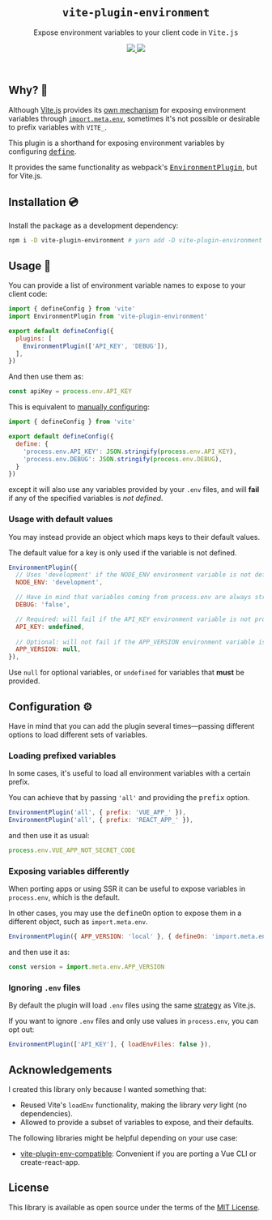 <h2 align='center'><samp>vite-plugin-environment</samp></h2>

<p align='center'>Expose environment variables to your client code in <samp>Vite.js</samp></p>

<p align='center'>
  <a href='https://www.npmjs.com/package/vite-plugin-environment'>
    <img src='https://img.shields.io/npm/v/vite-plugin-environment?color=222&style=flat-square'>
  </a>
  <a href='https://github.com/ElMassimo/vite-plugin-environment/blob/main/LICENSE.txt'>
    <img src='https://img.shields.io/badge/license-MIT-blue.svg'>
  </a>
</p>

<br>

[plugin]: https://github.com/ElMassimo/vite-plugin-environment
[migration]: https://vite-ruby.netlify.app/guide/migration.html#migrating-to-vite
[vite.js]: http://vitejs.dev/
[EnvironmentPlugin]: https://webpack.js.org/plugins/environment-plugin/
[define]: https://vitejs.dev/config/#define
[Vite Ruby]: https://vite-ruby.netlify.app/config/#source-maps-%F0%9F%97%BA
[meta env]: https://vitejs.dev/guide/env-and-mode.html#env-files

## Why? 🤔

Although [Vite.js] provides its [own mechanism][meta env] for exposing environment variables through [`import.meta.env`][meta env], sometimes it's not possible or desirable to prefix variables with `VITE_`.

This plugin is a shorthand for exposing environment variables by configuring <kbd>[define]</kbd>.

It provides the same functionality as webpack's <kbd>[EnvironmentPlugin]</kbd>, but for Vite.js.

## Installation 💿

Install the package as a development dependency:

```bash
npm i -D vite-plugin-environment # yarn add -D vite-plugin-environment
```

## Usage 🚀

You can provide a list of environment variable names to expose to your client code:

```js
import { defineConfig } from 'vite'
import EnvironmentPlugin from 'vite-plugin-environment'

export default defineConfig({
  plugins: [
    EnvironmentPlugin(['API_KEY', 'DEBUG']),
  ],
})
```

And then use them as:

```js
const apiKey = process.env.API_KEY
```

This is equivalent to [manually configuring][define]:

```js
import { defineConfig } from 'vite'

export default defineConfig({
  define: {
    'process.env.API_KEY': JSON.stringify(process.env.API_KEY),
    'process.env.DEBUG': JSON.stringify(process.env.DEBUG),
  }
})
```

except it will also use any variables provided by your `.env` files, and will
__fail__ if any of the specified variables is _not defined_.

### Usage with default values

You may instead provide an object which maps keys to their default values.

The default value for a key is only used if the variable is not defined.

```js
EnvironmentPlugin({
  // Uses 'development' if the NODE_ENV environment variable is not defined.
  NODE_ENV: 'development',

  // Have in mind that variables coming from process.env are always strings.
  DEBUG: 'false',

  // Required: will fail if the API_KEY environment variable is not provided.
  API_KEY: undefined, 
 
  // Optional: will not fail if the APP_VERSION environment variable is missing.
  APP_VERSION: null,
}),
```

Use `null` for optional variables, or `undefined` for variables that __must__ be provided.

## Configuration ⚙️

Have in mind that you can add the plugin several times—passing different options to load different sets of variables.

### Loading prefixed variables

In some cases, it's useful to load all environment variables with a certain prefix.

You can achieve that by passing `'all'` and providing the <kbd>prefix</kbd> option.

```js
EnvironmentPlugin('all', { prefix: 'VUE_APP_' }),
EnvironmentPlugin('all', { prefix: 'REACT_APP_' }),
```

and then use it as usual:

```js
process.env.VUE_APP_NOT_SECRET_CODE
```

### Exposing variables differently

When porting apps or using SSR it can be useful to expose variables in `process.env`, which is the default.

In other cases, you may use the <kbd>defineOn</kbd> option to expose them in a different object, such as `import.meta.env`.

```js
EnvironmentPlugin({ APP_VERSION: 'local' }, { defineOn: 'import.meta.env' }),
```

and then use it as:

```js
const version = import.meta.env.APP_VERSION
```

### Ignoring `.env` files

By default the plugin will load `.env` files using the same [strategy][meta env] as Vite.js.

If you want to ignore `.env` files and only use values in `process.env`, you can opt out:

```js
EnvironmentPlugin(['API_KEY'], { loadEnvFiles: false }),
```

## Acknowledgements

I created this library only because I wanted something that:

- Reused Vite's `loadEnv` functionality, making the library _very_ light (no dependencies).
- Allowed to provide a subset of variables to expose, and their defaults.

The following libraries might be helpful depending on your use case:

- [vite-plugin-env-compatible](vite-plugin-env-compatible): Convenient if you are porting a Vue CLI or create-react-app. 

## License

This library is available as open source under the terms of the [MIT License](https://opensource.org/licenses/MIT).
